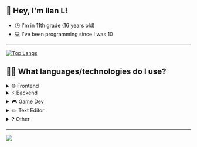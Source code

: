 <h2>👋 Hey, I'm Ilan L!</h2>  
<ul>
    <li>🕒 I'm in 11th grade (16 years old)</li>
    <li>💻 I've been programming since I was 10</li>
</ul>
<hr>

[![Top Langs](https://github-readme-stats.vercel.app/api/top-langs/?username=ilanluci&langs_count=10)](https://github.com/anuraghazra/github-readme-stats)

<h2>👨‍💻 What languages/technologies do I use?</h2>  
<details>
    <summary>🌐 Frontend</summary>
    <img height="20px" src="https://img.shields.io/badge/html5-%23E34F26.svg?style=flat-square&logo=html5&logoColor=white"></img>
    <img height="20px" src="https://img.shields.io/badge/css3-%231572B6.svg?style=flat-square&logo=css3&logoColor=white"></img>
    <img height="20px" src="https://img.shields.io/badge/js-%23323330.svg?style=flat-square&logo=javascript&logoColor=%23F7DF1E"></img>
    <ul>
        <li>Solid JS</li>
    </ul>
</details>
<details>
    <summary>⚡ Backend</summary>
    <ul>
        <li>Node JS</li>
        <li>MySQL</li>
        <li>PostgreSQL With Prisma</li>
        <li>PHP</li>
        <li>Golang</li>
    </ul>
</details>
<details>
    <summary>🎮 Game Dev</summary>
    <img height="20px" src="https://img.shields.io/badge/unity-%23F5F5F5.svg?style=flat-square&logo=Unity&logoColor=black"></img>
    <img height="20px" src="https://img.shields.io/badge/c%23-%23239120.svg?style=flat-square&logo=c-sharp&logoColor=white"></img>
</details>
<details>
    <summary>✏️ Text Editor</summary>
    <ul>
        <li>Visual Studio Code</li>
        <li>Vim</li>
    </ul>
</details>
<details>
    <summary>❓ Other</summary>
    <img height="20px" src="https://img.shields.io/badge/win10-0078D6?style=flat-square&logo=windows&logoColor=white"></img>
    <img height="20px" src="https://shields.io/badge/MacOS--9cf?logo=Apple&style=social"></img>
</details>
<hr>
<image src="https://komarev.com/ghpvc/?username=ilanluci&color=grey&style=flat-square"></image>
